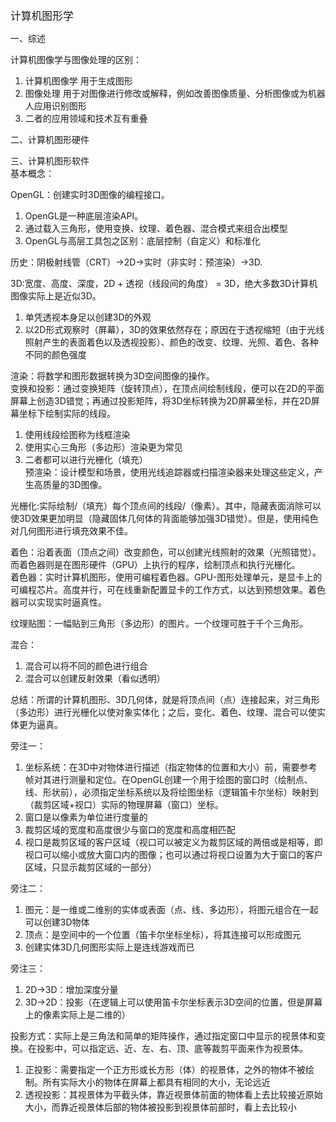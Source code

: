 <big>计算机图形学</big>

一、综述  
  
计算机图像学与图像处理的区别：   

1. 计算机图像学 用于生成图形  
2. 图像处理 用于对图像进行修改或解释，例如改善图像质量、分析图像或为机器人应用识别图形  
3. 二者的应用领域和技术互有重叠   

二、计算机图形硬件  

三、计算机图形软件  
基本概念：  

OpenGL：创建实时3D图像的编程接口。  
1. OpenGL是一种底层渲染API。  
2. 通过载入三角形，使用变换、纹理、着色器、混合模式来组合出模型  
3. OpenGL与高层工具包之区别：底层控制（自定义）和标准化   
  
历史：阴极射线管（CRT）->2D->实时（非实时：预渲染）->3D.   
  
3D:宽度、高度、深度，2D + 透视（线段间的角度） = 3D，绝大多数3D计算机图像实际上是近似3D。  

1. 单凭透视本身足以创建3D的外观   
2. 以2D形式观察时（屏幕），3D的效果依然存在；原因在于透视缩短（由于光线照射产生的表面着色以及透视投影）、颜色的改变、纹理、光照、着色、各种不同的颜色强度  
  
渲染：将数学和图形数据转换为3D空间图像的操作。  
变换和投影：通过变换矩阵（旋转顶点），在顶点间绘制线段，便可以在2D的平面屏幕上创造3D错觉；再通过投影矩阵，将3D坐标转换为2D屏幕坐标，并在2D屏幕坐标下绘制实际的线段。   
1. 使用线段绘图称为线框渲染   
2. 使用实心三角形（多边形）渲染更为常见   
3. 二者都可以进行光栅化（填充）   
预渲染：设计模型和场景，使用光线追踪器或扫描渲染器来处理这些定义，产生高质量的3D图像。  
    
光栅化:实际绘制/（填充）每个顶点间的线段/（像素）。其中，隐藏表面消除可以使3D效果更加明显（隐藏固体几何体的背面能够加强3D错觉）。但是，使用纯色对几何图形进行填充效果不佳。   
   
着色：沿着表面（顶点之间）改变颜色，可以创建光线照射的效果（光照错觉）。而着色器则是在图形硬件（GPU）上执行的程序，绘制顶点和执行光栅化。   
着色器：实时计算机图形，使用可编程着色器。GPU-图形处理单元，是显卡上的可编程芯片。高度并行，可在线重新配置显卡的工作方式，以达到预想效果。着色器可以实现实时逼真性。   
   
纹理贴图：一幅贴到三角形（多边形）的图片。一个纹理可胜于千个三角形。   
   
混合：    
1. 混合可以将不同的颜色进行组合   
2. 混合可以创建反射效果（看似透明）   
   
总结：所谓的计算机图形、3D几何体，就是将顶点间（点）连接起来，对三角形（多边形）进行光栅化以使对象实体化；之后，变化、着色、纹理、混合可以使实体更为逼真。   
    
旁注一：  
1. 坐标系统：在3D中对物体进行描述（指定物体的位置和大小）前，需要参考帧对其进行测量和定位。在OpenGL创建一个用于绘图的窗口时（绘制点、线、形状前），必须指定坐标系统以及将绘图坐标（逻辑笛卡尔坐标）映射到（裁剪区域+视口）实际的物理屏幕（窗口）坐标。
2. 窗口是以像素为单位进行度量的  
3. 裁剪区域的宽度和高度很少与窗口的宽度和高度相匹配  
4. 视口是裁剪区域的客户区域（视口可以被定义为裁剪区域的两倍或是相等，即视口可以缩小或放大窗口内的图像；也可以通过将视口设置为大于窗口的客户区域，只显示裁剪区域的一部分）  
   
旁注二：   
1. 图元：是一维或二维别的实体或表面（点、线、多边形），将图元组合在一起可以创建3D物体   
2. 顶点：是空间中的一个位置（笛卡尔坐标坐标），将其连接可以形成图元   
3. 创建实体3D几何图形实际上是连线游戏而已  
   
旁注三：  
1. 2D->3D：增加深度分量  
2. 3D->2D：投影（在逻辑上可以使用笛卡尔坐标表示3D空间的位置，但是屏幕上的像素实际上是二维的）   
   
投影方式：实际上是三角法和简单的矩阵操作，通过指定窗口中显示的视景体和变换。在投影中，可以指定远、近、左、右、顶、底等裁剪平面来作为视景体。  
1. 正投影：需要指定一个正方形或长方形（体）的视景体，之外的物体不被绘制。所有实际大小的物体在屏幕上都具有相同的大小，无论远近     
2. 透视投影：其视景体为平截头体，靠近视景体前面的物体看上去比较接近原始大小，而靠近视景体后部的物体被投影到视景体前部时，看上去比较小    






















